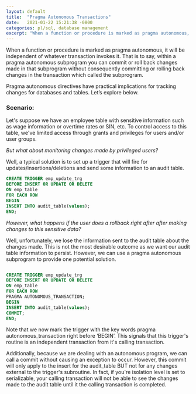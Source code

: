 ```yaml
---
layout: default
title:  "Pragma Autonomous Transactions"
date:   2021-01-22 15:21:38 -0800
categories: pl/sql, database management
excerpt: "When a function or procedure is marked as pragma autonomous, it becomes independent of the transaction that called it. Let's explore more."
---
```

When a function or procedure is marked as pragma autonomous, it will be independent of whatever transaction invokes it. That is to say, within a pragma autonomous subprogram you can commit or roll back changes made in that subprogram without consequently committing or rolling back changes in the transaction which called the subprogram. 

Pragma autonomous directives have practical implications for tracking changes for databases and tables. Let’s explore below.

### Scenario:

Let's suppose we have an employee table with sensitive information such as wage information or overtime rates or SIN, etc. To control access to this table, we've limited access through grants and privileges for users and/or user groups.  

*But what about monitoring changes made by privileged users?*

Well, a typical solution is to set up a trigger that will fire for updates/insertions/deletions and send some information to an audit table. 

```SQL
CREATE TRIGGER emp_update_trg
BEFORE INSERT OR UPDATE OR DELETE
ON emp_table
FOR EACH ROW
BEGIN
INSERT INTO audit_table(values);
END;

```
*However, what happens if the user does a rollback right after after making changes to this sensitive data?*

Well, unfortunately, we lose the information sent to the audit table about the changes made. This is not the most desirable outcome as we want our audit table information to persist. However, we can use a pragma autonomous subprogram to provide one potential solution.

```SQL

CREATE TRIGGER emp_update_trg
BEFORE INSERT OR UPDATE OR DELETE
ON emp_table
FOR EACH ROW
PRAGMA AUTONOMOUS_TRANSACTION;
BEGIN
INSERT INTO audit_table(values);
COMMIT;
END;
```

Note that we now mark the trigger with the key words pragma autonomous_transaction right before ‘BEGIN’. This signals that this trigger's routine is an independent transaction from it's calling transaction. 

Additionally, because we are dealing with an autonomous program, we can call a commit without causing an exception to occur. However, this commit will only apply to the insert for the audit_table BUT not for any changes external to the trigger's subroutine. In fact, if you're isolation level is set to serializable, your calling transaction will not be able to see the changes made to the audit table until it the calling transaction is completed.








